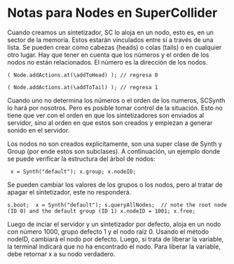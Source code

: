# Notas para Nodes en SuperCollider

Cuando creamos un sintetizador, SC lo aloja en un nodo, esto es, en un sector de la memoria. Estos estarán vinculados entre sí a través de una lista. Se pueden crear como cabezas (heads) o colas (tails) o en cualquier otro lugar. Hay que tener en cuenta que los números y el orden de los nodos no están relacionados. El número es la dirección de los nodos.

` (
Node.addActions.at(\addToHead)
);
// regresa 0 `

` (
Node.addActions.at(\addToTail)
);
// regresa 1 `

Cuando uno no determina los números o el orden de los numeros, SCSynth lo hará por nosotros. Pero es posible tomar control de la situación. Esto no tiene que ver con el orden en que los sintetizadores son enviados al servidor, sino al orden en que estos son creados y empiezan a generar sonido en el servidor.

Los nodos no son creados explicítamente, son una super clase de Synth y Group (por ende estos son subclases). A continuación, un ejemplo donde se puede verificar la estructura del árbol de nodos:

` 
x = Synth("default");
x.group;
x.nodeID;
`

Se pueden cambiar los valores de los grupos o los nodos, pero al tratar de apagar el sintetizador, este no responderá.

`
s.boot; 
x = Synth("default");
s.queryAllNodes;  // note the root node (ID 0) and the default group (ID 1)
x.nodeID = 1001;
x.free;
`

Luego de inciar el servidor y un sintetizador por defecto, aloja en un nodo con número 1000, grupo defecto 1 y el nodo raíz 0. Usando el método nodeID, cambiará el nodo por defecto. Luego, si trata de liberar la variable, la terminal indicará que no ha encontrado el nodo. Para liberar la variable, debe retornar x a su nodo verdadero.



